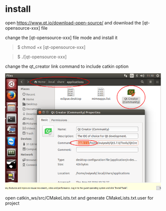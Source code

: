 # install

open <https://www.qt.io/download-open-source/> and download the [qt-opensource-xxx] file

change the [qt-opensource-xxx] file mode and install it

>$ chmod +x [qt-opensource-xxx]

>$ ./[qt-opensource-xxx]

change the qt_creator link command to include catkin option

![qt_catkin](https://raw.githubusercontent.com/ouiyeah/qt_creator/master/img/qt_catkin.png "qt_catkin")

open catkin_ws/src/CMakeLists.txt and generate CMakeLists.txt.user for project
